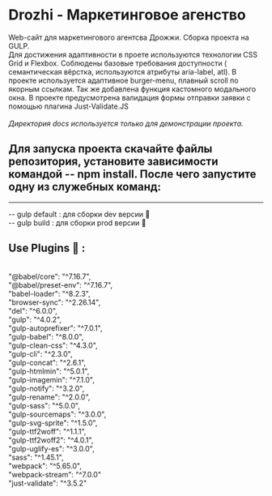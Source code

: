 # Drozhi -  Маркетинговое агенство
Web-сайт для маркетингового агентсва Дрожжи. Сборка проекта на GULP. <br/>Для достижения адаптивности в проете используются технологии CSS Grid и Flexbox.
Соблюдены базовые требования доступности ( семантическая вёрстка, используются атрибуты aria-label, atl).
В проекте используется адаптивное burger-menu, плавный scroll по якорным ссылкам. 
Так же добавлена функция кастомного модального окна. В проекте предусмотрена валидация формы отправки заявки с помощью плагина Just-Validate.JS
<br/>
<br/>
*Директория docs используется только для демонстрации проекта.*
<br/>
## Для запуска проекта скачайте файлы репозитория, установите зависимости командой -- npm install. После чего запустите одну из служебных команд:

--------------------------------------------------------------------------------------------------------------------------------------------------------------------------
-- gulp default : для сборки dev версии :hammer:<br/>
-- gulp build : для сборки prod версии :handbag:


## Use Plugins :floppy_disk: :
<br/>
"@babel/core": "^7.16.7",<br/>
    "@babel/preset-env": "^7.16.7",<br/>
    "babel-loader": "^8.2.3",<br/>
    "browser-sync": "^2.26.14",<br/>
    "del": "^6.0.0",<br/>
    "gulp": "^4.0.2",<br/>
    "gulp-autoprefixer": "^7.0.1",<br/>
    "gulp-babel": "^8.0.0",<br/>
    "gulp-clean-css": "^4.3.0",<br/>
    "gulp-cli": "^2.3.0",<br/>
    "gulp-concat": "^2.6.1",<br/>
    "gulp-htmlmin": "^5.0.1",<br/>
    "gulp-imagemin": "^7.1.0",<br/>
    "gulp-notify": "^3.2.0",<br/>
    "gulp-rename": "^2.0.0",<br/>
    "gulp-sass": "^5.0.0",<br/>
    "gulp-sourcemaps": "^3.0.0",<br/>
    "gulp-svg-sprite": "^1.5.0",<br/>
    "gulp-ttf2woff": "^1.1.1",<br/>
    "gulp-ttf2woff2": "^4.0.1",<br/>
    "gulp-uglify-es": "^3.0.0",<br/>
    "sass": "^1.45.1",<br/>
    "webpack": "^5.65.0",<br/>
    "webpack-stream": "^7.0.0"<br/>
    "just-validate": "^3.5.2"<br/>
